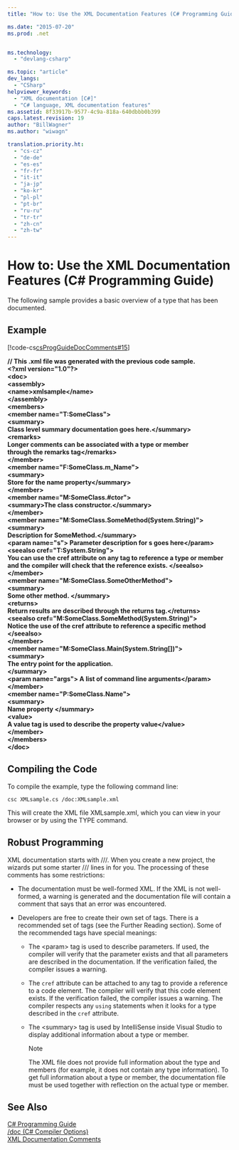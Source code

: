 ```yaml
---
title: "How to: Use the XML Documentation Features (C# Programming Guide)"

ms.date: "2015-07-20"
ms.prod: .net


ms.technology: 
  - "devlang-csharp"

ms.topic: "article"
dev_langs: 
  - "CSharp"
helpviewer_keywords: 
  - "XML documentation [C#]"
  - "C# language, XML documentation features"
ms.assetid: 8f33917b-9577-4c9a-818a-640dbbb0b399
caps.latest.revision: 19
author: "BillWagner"
ms.author: "wiwagn"

translation.priority.ht: 
  - "cs-cz"
  - "de-de"
  - "es-es"
  - "fr-fr"
  - "it-it"
  - "ja-jp"
  - "ko-kr"
  - "pl-pl"
  - "pt-br"
  - "ru-ru"
  - "tr-tr"
  - "zh-cn"
  - "zh-tw"
---
```

# How to: Use the XML Documentation Features (C# Programming Guide)
The following sample provides a basic overview of a type that has been documented.  
  
## Example  
 [!code-cs[csProgGuideDocComments#15](../../../csharp/programming-guide/xmldoc/codesnippet/CSharp/how-to-use-the-xml-documentation-features_1.cs)]  
  
 **// This .xml file was generated with the previous code sample.**  
**\<?xml version="1.0"?>**  
**\<doc>**  
 **\<assembly>**  
 **\<name>xmlsample\</name>**  
 **\</assembly>**  
 **\<members>**  
 **\<member name="T:SomeClass">**  
 **\<summary>**  
 **Class level summary documentation goes here.\</summary>**  
 **\<remarks>**  
 **Longer comments can be associated with a type or member**   
 **through the remarks tag\</remarks>**  
 **\</member>**  
 **\<member name="F:SomeClass.m_Name">**  
 **\<summary>**  
 **Store for the name property\</summary>**  
 **\</member>**  
 **\<member name="M:SomeClass.#ctor">**  
 **\<summary>The class constructor.\</summary>**   
 **\</member>**  
 **\<member name="M:SomeClass.SomeMethod(System.String)">**  
 **\<summary>**  
 **Description for SomeMethod.\</summary>**  
 **\<param name="s"> Parameter description for s goes here\</param>**  
 **\<seealso cref="T:System.String">**  
 **You can use the cref attribute on any tag to reference a type or member**   
 **and the compiler will check that the reference exists. \</seealso>**  
 **\</member>**  
 **\<member name="M:SomeClass.SomeOtherMethod">**  
 **\<summary>**  
 **Some other method. \</summary>**  
 **\<returns>**  
 **Return results are described through the returns tag.\</returns>**  
 **\<seealso cref="M:SomeClass.SomeMethod(System.String)">**  
 **Notice the use of the cref attribute to reference a specific method \</seealso>**  
 **\</member>**  
 **\<member name="M:SomeClass.Main(System.String[])">**  
 **\<summary>**  
 **The entry point for the application.**  
 **\</summary>**  
 **\<param name="args"> A list of command line arguments\</param>**  
 **\</member>**  
 **\<member name="P:SomeClass.Name">**  
 **\<summary>**  
 **Name property \</summary>**  
 **\<value>**  
 **A value tag is used to describe the property value\</value>**  
 **\</member>**  
 **\</members>**  
**\</doc>**   
## Compiling the Code  
 To compile the example, type the following command line:  
  
 `csc XMLsample.cs /doc:XMLsample.xml`  
  
 This will create the XML file XMLsample.xml, which you can view in your browser or by using the TYPE command.  
  
## Robust Programming  
 XML documentation starts with ///. When you create a new project, the wizards put some starter /// lines in for you. The processing of these comments has some restrictions:  
  
-   The documentation must be well-formed XML. If the XML is not well-formed, a warning is generated and the documentation file will contain a comment that says that an error was encountered.  
  
-   Developers are free to create their own set of tags. There is a recommended set of tags (see the Further Reading section). Some of the recommended tags have special meanings:  
  
    -   The \<param> tag is used to describe parameters. If used, the compiler will verify that the parameter exists and that all parameters are described in the documentation. If the verification failed, the compiler issues a warning.  
  
    -   The `cref` attribute can be attached to any tag to provide a reference to a code element. The compiler will verify that this code element exists. If the verification failed, the compiler issues a warning. The compiler respects any `using` statements when it looks for a type described in the `cref` attribute.  
  
    -   The \<summary> tag is used by IntelliSense inside Visual Studio to display additional information about a type or member.  
  
        > [!NOTE]
        >  The XML file does not provide full information about the type and members (for example, it does not contain any type information). To get full information about a type or member, the documentation file must be used together with reflection on the actual type or member.  
  
## See Also  
 [C# Programming Guide](../../../csharp/programming-guide/index.md)   
 [/doc (C# Compiler Options)](../../../csharp/language-reference/compiler-options/doc-compiler-option.md)   
 [XML Documentation Comments](../../../csharp/programming-guide/xmldoc/xml-documentation-comments.md)
